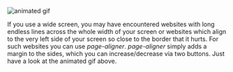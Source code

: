 
<img src="page_aligner_animation.gif" alt="animated gif" />

If you use a wide screen, you may have encountered websites with long endless lines across the whole width of your screen or websites which align to the very left side of your screen so close to the border that it hurts. For such websites you can use *page-aligner*. *page-aligner* simply adds a margin to the sides, which you can increase/decrease via two buttons. Just have a look at the animated gif above.

